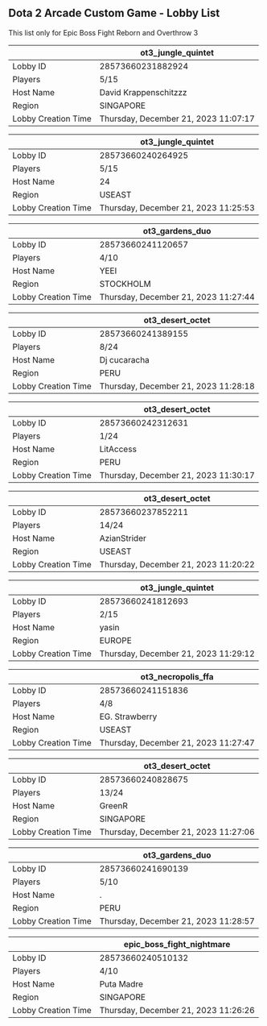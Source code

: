 ## Dota 2 Arcade Custom Game - Lobby List

This list only for Epic Boss Fight Reborn and Overthrow 3

|  | ot3_jungle_quintet |
| ------ | ------ |
| Lobby ID | 28573660231882924 |
| Players | 5/15 |
| Host Name | David Krappenschitzzz |
| Region | SINGAPORE |
| Lobby Creation Time | Thursday, December 21, 2023 11:07:17 |


|  | ot3_jungle_quintet |
| ------ | ------ |
| Lobby ID | 28573660240264925 |
| Players | 5/15 |
| Host Name | 24 |
| Region | USEAST |
| Lobby Creation Time | Thursday, December 21, 2023 11:25:53 |


|  | ot3_gardens_duo |
| ------ | ------ |
| Lobby ID | 28573660241120657 |
| Players | 4/10 |
| Host Name | YEEI |
| Region | STOCKHOLM |
| Lobby Creation Time | Thursday, December 21, 2023 11:27:44 |


|  | ot3_desert_octet |
| ------ | ------ |
| Lobby ID | 28573660241389155 |
| Players | 8/24 |
| Host Name | Dj cucaracha |
| Region | PERU |
| Lobby Creation Time | Thursday, December 21, 2023 11:28:18 |


|  | ot3_desert_octet |
| ------ | ------ |
| Lobby ID | 28573660242312631 |
| Players | 1/24 |
| Host Name | LitAccess |
| Region | PERU |
| Lobby Creation Time | Thursday, December 21, 2023 11:30:17 |


|  | ot3_desert_octet |
| ------ | ------ |
| Lobby ID | 28573660237852211 |
| Players | 14/24 |
| Host Name | AzianStrider |
| Region | USEAST |
| Lobby Creation Time | Thursday, December 21, 2023 11:20:22 |


|  | ot3_jungle_quintet |
| ------ | ------ |
| Lobby ID | 28573660241812693 |
| Players | 2/15 |
| Host Name | yasin |
| Region | EUROPE |
| Lobby Creation Time | Thursday, December 21, 2023 11:29:12 |


|  | ot3_necropolis_ffa |
| ------ | ------ |
| Lobby ID | 28573660241151836 |
| Players | 4/8 |
| Host Name | EG. Strawberry |
| Region | USEAST |
| Lobby Creation Time | Thursday, December 21, 2023 11:27:47 |


|  | ot3_desert_octet |
| ------ | ------ |
| Lobby ID | 28573660240828675 |
| Players | 13/24 |
| Host Name | GreenR |
| Region | SINGAPORE |
| Lobby Creation Time | Thursday, December 21, 2023 11:27:06 |


|  | ot3_gardens_duo |
| ------ | ------ |
| Lobby ID | 28573660241690139 |
| Players | 5/10 |
| Host Name | . |
| Region | PERU |
| Lobby Creation Time | Thursday, December 21, 2023 11:28:57 |


|  | epic_boss_fight_nightmare |
| ------ | ------ |
| Lobby ID | 28573660240510132 |
| Players | 4/10 |
| Host Name | Puta Madre |
| Region | SINGAPORE |
| Lobby Creation Time | Thursday, December 21, 2023 11:26:26 |



